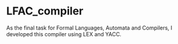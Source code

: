 # LFAC_compiler
As the final task for Formal Languages, Automata and Compilers, I developed this compiler using LEX and YACC.
